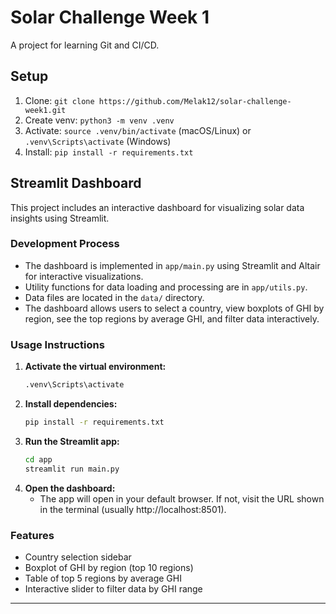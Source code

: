 # Solar Challenge Week 1
A project for learning Git and CI/CD.

## Setup
1. Clone: `git clone https://github.com/Melak12/solar-challenge-week1.git`
2. Create venv: `python3 -m venv .venv`
3. Activate: `source .venv/bin/activate` (macOS/Linux) or `.venv\Scripts\activate` (Windows)
4. Install: `pip install -r requirements.txt`

## Streamlit Dashboard

This project includes an interactive dashboard for visualizing solar data insights using Streamlit.

### Development Process
- The dashboard is implemented in `app/main.py` using Streamlit and Altair for interactive visualizations.
- Utility functions for data loading and processing are in `app/utils.py`.
- Data files are located in the `data/` directory.
- The dashboard allows users to select a country, view boxplots of GHI by region, see the top regions by average GHI, and filter data interactively.

### Usage Instructions

1. **Activate the virtual environment:**
   ```cmd
   .venv\Scripts\activate
   ```
2. **Install dependencies:**
   ```cmd
   pip install -r requirements.txt
   ```
3. **Run the Streamlit app:**
   ```cmd
   cd app
   streamlit run main.py
   ```
4. **Open the dashboard:**
   - The app will open in your default browser. If not, visit the URL shown in the terminal (usually http://localhost:8501).

### Features
- Country selection sidebar
- Boxplot of GHI by region (top 10 regions)
- Table of top 5 regions by average GHI
- Interactive slider to filter data by GHI range

---

